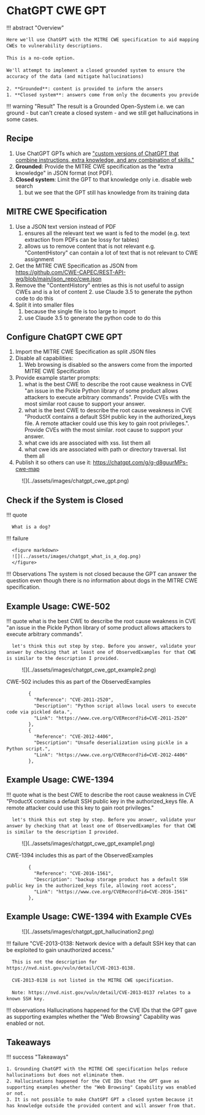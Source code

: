 # ChatGPT CWE GPT

!!! abstract "Overview"

    Here we'll use ChatGPT with the MITRE CWE specification to aid mapping CWEs to vulnerability descriptions.

    This is a no-code option.

    We'll attempt to implement a closed grounded system to ensure the accuracy of the data (and mitigate hallucinations)

    2. **Grounded**: content is provided to inform the ansers
    1. **Closed system**: answers come from only the documents you provide

!!! warning "Result"
    The result is a Grounded Open-System i.e. we can ground - but can't create a closed system - and we still get hallucinations in some cases.

## Recipe
1. Use ChatGPT GPTs which are ["custom versions of ChatGPT that combine instructions, extra knowledge, and any combination of skills."](https://chatgpt.com/gpts) 
2. **Grounded**: Provide the MITRE CWE specification as the "extra knowledge" in JSON format (not PDF).
3. **Closed system**: Limit the GPT to that knowledge only i.e. disable web search 
      1. but we see that the GPT still has knowledge from its training data 


## MITRE CWE Specification
1. Use a JSON text version instead of PDF 
    1. ensures all the relevant text we want is fed to the model (e.g. text extraction from PDFs can be lossy for tables)
    2. allows us to remove content that is not relevant e.g. "ContentHistory" can contain a lot of text that is not relevant to CWE assignment
2. Get the MITRE CWE Specification as JSON from https://github.com/CWE-CAPEC/REST-API-wg/blob/main/json_repo/cwe.json
3. Remove the "ContentHistory" entries as this is not useful to assign CWEs and is a lot of content
     2. use Claude 3.5 to generate the python code to do this
4. Split it into smaller files
     1. because the single file is too large to import
     2. use Claude 3.5 to generate the python code to do this
   
## Configure ChatGPT CWE GPT
1. Import the MITRE CWE Specification as split JSON files
2. Disable all capabilities:
     1. Web browsing is disabled so the answers come from the imported MITRE CWE Specification
3. Provide example starter prompts:
     1. what is the best CWE to describe the root cause weakness in CVE "an issue in the Pickle Python library of some product allows attackers to execute arbitrary commands". Provide CVEs with the most similar root cause to support your answer.
     2. what is the best CWE to describe the root cause weakness in CVE "ProductX contains a default SSH public key in the authorized_keys file. A remote attacker could use this key to gain root privileges.". Provide CVEs with the most similar.  root cause to support your answer.
     3. what cwe ids are associated with xss. list them all
     4. what cwe ids are associated with path or directory traversal. list them all
4. Publish it so others can use it: https://chatgpt.com/g/g-d8guurMPs-cwe-map 

<figure markdown>
![](../assets/images/chatgpt_cwe_gpt.png)
</figure>

## Check if the System is Closed

!!! quote
   
      What is a dog?


!!! failure

      <figure markdown>
      ![](../assets/images/chatgpt_what_is_a_dog.png)
      </figure>

!!! Observations
      The system is not closed because the GPT can answer the question even though there is no information about dogs in the MITRE CWE specification.

## Example Usage: CWE-502
 
!!! quote
      what is the best CWE to describe the root cause weakness in CVE "an issue in the Pickle Python library of some product allows attackers to execute arbitrary commands". 

      let's think this out step by step. Before you answer, validate your answer by checking that at least one of ObservedExamples for that CWE is similar to the description I provided.

<figure markdown>
![](../assets/images/chatgpt_cwe_gpt_example2.png)
</figure>

CWE-502 includes this as part of the ObservedExamples
````
        {
          "Reference": "CVE-2011-2520",
          "Description": "Python script allows local users to execute code via pickled data.",
          "Link": "https://www.cve.org/CVERecord?id=CVE-2011-2520"
        },
        {
          "Reference": "CVE-2012-4406",
          "Description": "Unsafe deserialization using pickle in a Python script.",
          "Link": "https://www.cve.org/CVERecord?id=CVE-2012-4406"
        },
````


## Example Usage: CWE-1394
!!! quote
      what is the best CWE to describe the root cause weakness in CVE "ProductX contains a default SSH public key in the authorized_keys file. A remote attacker could use this key to gain root privileges."

      let's think this out step by step. Before you answer, validate your answer by checking that at least one of ObservedExamples for that CWE is similar to the description I provided.

<figure markdown>
![](../assets/images/chatgpt_cwe_gpt_example1.png)
</figure>

CWE-1394 includes this as part of the ObservedExamples
````
        {
          "Reference": "CVE-2016-1561",
          "Description": "backup storage product has a default SSH public key in the authorized_keys file, allowing root access",
          "Link": "https://www.cve.org/CVERecord?id=CVE-2016-1561"
        },
````


## Example Usage: CWE-1394 with Example CVEs

<figure markdown>
![](../assets/images/chatgpt_gpt_hallucination2.png)
</figure>

!!! failure 
      "CVE-2013-0138: Network device with a default SSH key that can be exploited to gain unauthorized access."
      
      This is not the description for https://nvd.nist.gov/vuln/detail/CVE-2013-0138.

      CVE-2013-0138 is not listed in the MITRE CWE specification.

      Note: https://nvd.nist.gov/vuln/detail/CVE-2013-0137 relates to a known SSH key.
      

!!! observations
      Hallucinations happened for the CVE IDs that the GPT gave as supporting examples whether the "Web Browsing" Capability was enabled or not.


## Takeaways

!!! success "Takeaways" 

    1. Grounding ChatGPT with the MITRE CWE specification helps reduce hallucinations but does not eliminate them.
    2. Hallucinations happened for the CVE IDs that the GPT gave as supporting examples whether the "Web Browsing" Capability was enabled or not.
    3. It is not possible to make ChatGPT GPT a closed system because it has knowledge outside the provided content and will answer from that.
